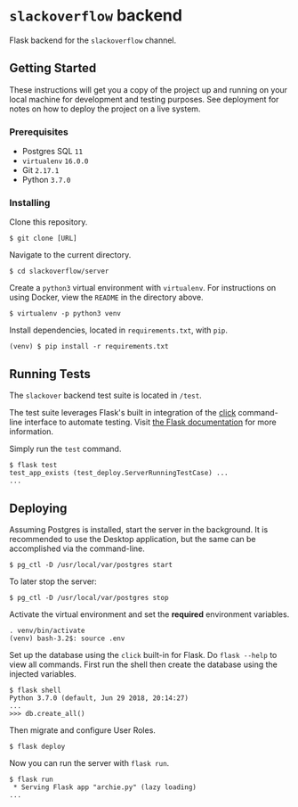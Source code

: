 # `slackoverflow` backend
Flask backend for the `slackoverflow` channel.

## Getting Started
These instructions will get you a copy of the project up and running on your 
local machine for development and testing purposes. See deployment for notes on 
how to deploy the project on a live system.

### Prerequisites
- Postgres SQL `11`
- `virtualenv` `16.0.0`
- Git `2.17.1`
- Python `3.7.0`

### Installing
Clone this repository.
```
$ git clone [URL] 
```

Navigate to the current directory.
```
$ cd slackoverflow/server
```

Create a `python3` virtual environment with `virtualenv`. For instructions on 
using Docker, view the `README` in the directory above. 
```
$ virtualenv -p python3 venv
```

Install dependencies, located in `requirements.txt`, with `pip`.
```
(venv) $ pip install -r requirements.txt
```

## Running Tests
The `slackover` backend test suite is located in `/test`.

The test suite leverages Flask's built in integration of the 
[click](https://click.palletsprojects.com/en/7.x/)
command-line interface to automate testing. Visit 
[the Flask documentation](http://flask.pocoo.org/docs/0.12/cli/) 
for more information.

Simply run the `test` command.
```
$ flask test
test_app_exists (test_deploy.ServerRunningTestCase) ... 
...
```

## Deploying
Assuming Postgres is installed, start the server in the background. It is
recommended to use the Desktop application, but the same can be accomplished
via the command-line.
```
$ pg_ctl -D /usr/local/var/postgres start
```
To later stop the server:
```
$ pg_ctl -D /usr/local/var/postgres stop
```

Activate the virtual environment and set the **required** environment variables.
```
. venv/bin/activate
(venv) bash-3.2$: source .env
```

Set up the database using the `click` built-in for Flask. Do `flask --help` to
view all commands. First run the shell then create the database using the
injected variables.
```
$ flask shell
Python 3.7.0 (default, Jun 29 2018, 20:14:27) 
...
>>> db.create_all()
```

Then migrate and configure User Roles. 
```
$ flask deploy
```

Now you can run the server with `flask run`.
```
$ flask run
 * Serving Flask app "archie.py" (lazy loading)
...
```


